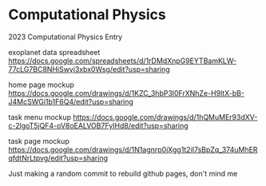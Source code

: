 # Computational Physics
2023 Computational Physics Entry

exoplanet data spreadsheet https://docs.google.com/spreadsheets/d/1rDMdXnpG9EYTBamKLW-77cLG7BC8NHiSwyi3xbx0Wsg/edit?usp=sharing

home page mockup https://docs.google.com/drawings/d/1KZC_3hbP3l0FrXNhZe-H9ltX-bB-J4McSWGi1b1F6Q4/edit?usp=sharing

task menu mockup https://docs.google.com/drawings/d/1hQMuMEr93dXV-c-2lgoT5jQF4-oV8oEALVOB7FyIHd8/edit?usp=sharing

task page mockup https://docs.google.com/drawings/d/1N1agnrp0jXgg1t2iI7sBpZq_374uMhERqfdtNrLtpvg/edit?usp=sharing

Just making a random commit to rebuild github pages, don't mind me
